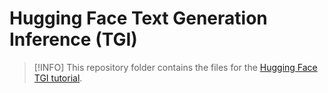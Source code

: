 # Hugging Face Text Generation Inference (TGI)

>[!INFO]
>This repository folder contains the files for the [Hugging Face TGI tutorial](https://gke-ai-labs.dev/docs/tutorials/hf-tgi/).